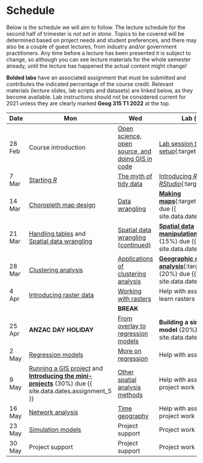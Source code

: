 # Schedule
Below is the schedule we will aim to follow. The lecture schedule for the second half of trimester is *not set in stone*. Topics to be covered will be determined based on project needs and student preferences, and there may also be a couple of guest lectures, from industry and/or government practitioners. Any time before a lecture has been presented it is subject to change, so although you can see lecture materials for the whole semester already, until the lecture has happened the actual content might change!

**Bolded labs** have an associated assignment that must be submitted and contributes the indicated percentage of the course credit.  Relevant materials (lecture slides, lab scripts and datasets) are linked below, as they become available. Lab instructions should not be considered current for 2021 unless they are clearly marked **Geog 315 T1 2022** at the top.

Date | Mon | Wed | Lab (also Wed)
-- | -- | -- | --
28 Feb | Course introduction | [Open science, open source, and doing GIS in code](slides/open/) | [Lab session to get software setup](labs/01-lab.html){:target="_blank"}
7 Mar | [Starting *R*](slides/starting-r/) | [The myth of tidy data](slides/tidy-data/) | [Introducing *R* and *RStudio*](labs/02-lab.html){:target="_blank"}
14 Mar | [Choropleth map design](slides/choropleth-maps/) | [Data wrangling](slides/data-wrangling/) | [**Making maps**](labs/03-lab.html){:target="_blank"} (15%) due {{ site.data.dates.assignment_1 }}
21 Mar | [Handling tables](slides/table-joins-and-dissolves/) and<br>[Spatial data wrangling](slides/spatial-data-wrangling/) | [Spatial data wrangling (continued)](slides/spatial-data-wrangling/) | [**Spatial data manipulation**](labs/04-lab.html){:target="_blank"} (15%) due {{ site.data.dates.assignment_2 }}
28 Mar | [Clustering analysis](slides/classification-clustering/) | [Applications of clustering analysis](slides/classification-examples/) | [**Geographic cluster analysis**](labs/05-lab.html){:target="_blank"} (20%) due {{ site.data.dates.assignment_3 }}
4 Apr | [Introducing raster data](slides/surface-analysis/) | [Working with rasters](slides/raster-cheatsheet/) | Help with assignments / self-learn rasters
&nbsp; | &nbsp; | **BREAK** | &nbsp;
25 Apr | **ANZAC DAY HOLIDAY** | [From overlay to regression models](slides/from-overlay-to-regression/) | **Building a simple statistical model** (20%) due {{ site.data.dates.assignment_4 }}
2 May | [Regression models](slides/regression/) | [More on regression](slides/more-on-regression/) | Help with assignments
9 May | [Running a GIS project](slides/running-a-gis-project/) and [**Introducing the mini-projects**](labs/mini-project) (30%) due {{ site.data.dates.assignment_5 }} | [Other spatial analysis methods](slides/spatial-analysis-methods/) | Help with assignments / project work
16 May | [Network analysis](slides/network-analysis/) | [Time geography](slides/time-geography/) | Help with assignments / project work
23 May | [Simulation models](slides/simulation-models/) | Project support | Project work
30 May | Project support | Project support | Project work
